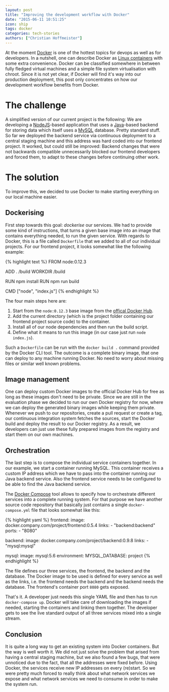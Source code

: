 ```yaml
---
layout: post
title: "Improving the development workflow with Docker"
date: "2015-06-11 10:51:25"
icon: ship
tags: docker
categories: tech-stories
authors: ["Christian Hoffmeister"]
---
```


At the moment [Docker][docker] is one of the hottest topics for devops as well as for developers.
In a nutshell, one can describe Docker as [Linux containers][lxc] with some extra convenience.
Docker can be classified somewhere in between fully fledged virtual machines and a simple file system virtualisation with chroot.
Since it is not yet clear, if Docker will find it's way into our production deployment, this post only concentrates on how our development workflow benefits from Docker.

# The challenge

A simplified version of our current project is the following: We are developing a [NodeJS][nodejs]-based application that uses a [Java][java]-based backend for storing data which itself uses a [MySQL][mysql] database.
Pretty standard stuff.
So far we deployed the backend service via continuous deployment to a central staging machine and this address was hard coded into our frontend project.
It worked, but could still be improved: Backend changes that were not backwards compatible unnecessarily blocked our frontend developers and forced them, to adapt to these changes before continuing other work.

# The solution

To improve this, we decided to use Docker to make starting everything on our local machine easier.

## Dockerising

First step towards this goal: _dockerise_ our services.
We had to provide some kind of instructions, that turns a given base image into an image that contains everything needed, to run the given service.
With regards to Docker, this is a file called `Dockerfile` that we added to all of our individual projects.
For our frontend project, it looks somewhat like the following example:

{% highlight text %}
FROM node:0.12.3

ADD . /build
WORKDIR /build

RUN npm install
RUN npm run build

CMD ["node", "index.js"]
{% endhighlight %}

The four main steps here are:

1. Start from the `node:0.12.3` base image from the [offical Docker Hub][docker-hub].
2. Add the current directory (which is the project folder containing our frontend project source code) to the container.
3. Install all of our node dependencies and then run the build script.
4. Define what it means to run this image (in our case just run `node index.js`).

Such a `Dockerfile` can be run with the `docker build .` command provided by the Docker CLI tool.
The outcome is a complete binary image, that one can deploy to any machine running Docker.
No need to worry about missing files or similar well known problems.

## Image management

One can deploy custom Docker images to the official Docker Hub for free as long as these images don't need to be private.
Since we are still in the evaluation phase we decided to run our own Docker registry for now, where we can deploy the generated binary images while keeping them private.
Whenever we push to our repositories, create a pull request or create a tag, our continuous integration system fetches the sources, start the Docker build and deploy the result to our Docker registry.
As a result, we developers can just use these fully prepared images from the registry and start them on our own machines.

## Orchestration

The last step is to compose the individual service containers together.
In our example, we start a container running MySQL.
This container receives a custom IP address which we have to pass into the container running our Java backend service. Also the frontend service needs to be configured to be able to find the Java backend service.

The [Docker Compose][docker-compose] tool allows to specify how to orchestrate different services into a complete running system.
For that purpose we have another source code repository that basically just contains a single `docker-compose.yml` file that looks somewhat like this:

{% highlight yaml %}
frontend:
  image: docker.company.com/project/frontend:0.5.4
  links:
    - "backend:backend"
  ports:
    - "8080"

backend:
  image: docker.company.com/project/backend:0.9.8
  links:
    - "mysql:mysql"

mysql:
  image: mysql:5.6
  environment:
    MYSQL_DATABASE: project
{% endhighlight %}

The file defines our three services, the frontend, the backend and the database.
The Docker image to be used is defined for every service as well as the links, i.e. the frontend needs the backend and the backend needs the database.
The frontend's container port `8080` gets exposed.

That's it.
A developer just needs this single YAML file and then has to run `docker-compose up`.
Docker will take care of downloading the images if needed, starting the containers and linking them together.
The developer gets to see the live standard output of all three services mixed into a single stream.

## Conclusion

It is quite a long way to get an existing system into Docker containers.
But the way is well worth it.
We did not just solve the problem that arised from having a central staging machine, but we also found a few bugs, that were unnoticed due to the fact, that all the addresses were fixed before.
Using Docker, the services receive new IP addresses on every (re)start.
So we were pretty much forced to really think about what network services we expose and what network services we need to consume in order to make the system run.

[docker]: https://www.docker.com/
[docker-hub]: https://hub.docker.com/
[docker-compose]: https://docs.docker.com/compose/
[lxc]: https://linuxcontainers.org/lxc/introduction/
[nodejs]: https://nodejs.org/
[java]: https://java.com/
[mysql]: https://www.mysql.com/
